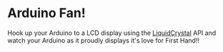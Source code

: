 # Arduino Fan!

Hook up your Arduino to a LCD display using the [LiquidCrystal](https://www.arduino.cc/en/Reference/LiquidCrystal) API and watch your Arduino as it proudly displays it's love for First Hand!!
